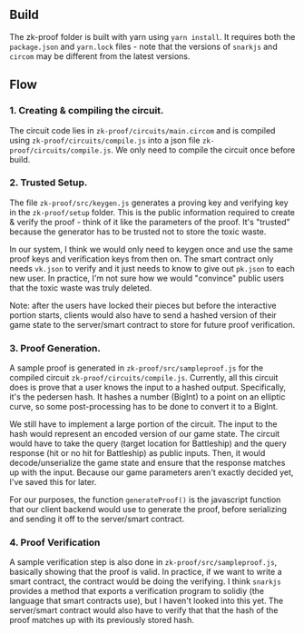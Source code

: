 ## Build
The zk-proof folder is built with yarn using ```yarn install```. It requires both the ```package.json``` and ```yarn.lock``` files - note that the versions of ```snarkjs``` and ```circom``` may be different from the latest versions.

## Flow
### 1. Creating & compiling the circuit. 
The circuit code lies in ```zk-proof/circuits/main.circom``` and is compiled using ```zk-proof/circuits/compile.js``` into a json file ```zk-proof/circuits/compile.js```. We only need to compile the circuit once before build.

### 2. Trusted Setup.
The file ```zk-proof/src/keygen.js``` generates a proving key and verifying key in the ```zk-proof/setup``` folder. This is the public information required to create & verify the proof - think of it like the parameters of the proof. It's "trusted" because the generator has to be trusted not to store the toxic waste. 

In our system, I think we would only need to keygen once and use the same proof keys and verification keys from then on. The smart contract only needs ```vk.json``` to verify and it just needs to know to give out ```pk.json``` to each new user. In practice, I'm not sure how we would "convince" public users that the toxic waste was truly deleted. 

Note: after the users have locked their pieces but before the interactive portion starts, clients would also have to send a hashed version of their game state to the server/smart contract to store for future proof verification.

### 3. Proof Generation.
A sample proof is generated in ```zk-proof/src/sampleproof.js``` for the compiled circuit ```zk-proof/circuits/compile.js```. Currently, all this circuit does is prove that a user knows the input to a hashed output. Specifically, it's the pedersen hash. It hashes a number (BigInt) to a point on an elliptic curve, so some post-processing has to be done to convert it to a BigInt. 

We still have to implement a large portion of the circuit. The input to the hash would represent an encoded version of our game state. The circuit would have to take the query (target location for Battleship) and the query response (hit or no hit for Battleship) as public inputs. Then, it would decode/unserialize the game state and ensure that the response matches up with the input. Because our game parameters aren't exactly decided yet, I've saved this for later. 

For our purposes, the function ```generateProof()``` is the javascript function that our client backend would use to generate the proof, before serializing and sending it off to the server/smart contract. 

### 4. Proof Verification
A sample verification step is also done in ```zk-proof/src/sampleproof.js```, basically showing that the proof is valid. In practice, if we want to write a smart contract, the contract would be doing the verifying. I think ```snarkjs``` provides a method that exports a verification program to solidiy (the language that smart contracts use), but I haven't looked into this yet. The server/smart contract would also have to verify that that the hash of the proof matches up with its previously stored hash.
